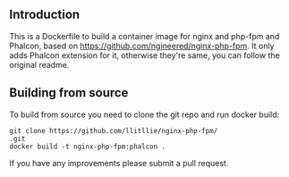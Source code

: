 ## Introduction
This is a Dockerfile to build a container image for nginx and php-fpm and Phalcon, based on https://github.com/ngineered/nginx-php-fpm. It only adds Phalcon extension for it, otherwise they're same, you can follow the original readme.

## Building from source
To build from source you need to clone the git repo and run docker build:
```
git clone https://github.com/llitllie/nginx-php-fpm/
.git
docker build -t nginx-php-fpm:phalcon .
```

If you have any improvements please submit a pull request.

